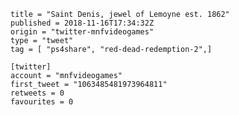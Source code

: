 ```
title = "Saint Denis, jewel of Lemoyne est. 1862"
published = 2018-11-16T17:34:32Z
origin = "twitter-mnfvideogames"
type = "tweet"
tag = [ "ps4share", "red-dead-redemption-2",]

[twitter]
account = "mnfvideogames"
first_tweet = "1063485481973964811"
retweets = 0
favourites = 0
```

<p class='image'><img src='https://mnf.m17s.net/2018/11/16/DsJCaHCW0AEe_3n.jpg' alt=''></p>

